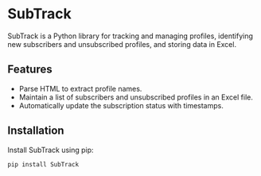 # SubTrack

SubTrack is a Python library for tracking and managing profiles, identifying new subscribers and unsubscribed profiles, and storing data in Excel.

## Features
- Parse HTML to extract profile names.
- Maintain a list of subscribers and unsubscribed profiles in an Excel file.
- Automatically update the subscription status with timestamps.

## Installation
Install SubTrack using pip:

```bash
pip install SubTrack